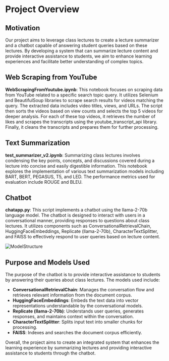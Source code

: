 # Project Overview

## Motivation
Our project aims to leverage class lectures to create a lecture summarizer and a chatbot capable of answering student queries based on these lectures. By developing a system that can summarize lecture content and provide interactive assistance to students, we aim to enhance learning experiences and facilitate better understanding of complex topics.

## Web Scraping from YouTube
**WebScrapingFromYoutube.ipynb**: This notebook focuses on scraping data from YouTube related to a specific search topic query. It utilizes Selenium and BeautifulSoup libraries to scrape search results for videos matching the query. The extracted data includes video titles, views, and URLs. The script then sorts the videos based on view counts and selects the top 5 videos for deeper analysis. For each of these top videos, it retrieves the number of likes and scrapes the transcripts using the youtube_transcript_api library. Finally, it cleans the transcripts and prepares them for further processing.

## Text Summarization
**test_summarizer_v2.ipynb**: Summarizing class lectures involves condensing the key points, concepts, and discussions covered during a lecture into concise and easily digestible information. This notebook explores the implementation of various text summarization models including BART, BERT, PEGASUS, T5, and LED. The performance metrics used for evaluation include ROUGE and BLEU.

## Chatbot
**chatapp.py**: This script implements a chatbot using the llama-2-70b language model. The chatbot is designed to interact with users in a conversational manner, providing responses to questions about class lectures. It utilizes components such as ConversationalRetrievalChain, HuggingFaceEmbeddings, Replicate (llama-2-70b), CharacterTextSplitter, and FAISS to effectively respond to user queries based on lecture content.

![ModelStructure](https://github.com/BhargavN02/NLP-Based-Teaching-Assistant/assets/28643880/f7103a0b-208b-404e-adb1-557c3bbedac6)


## Purpose and Models Used
The purpose of the chatbot is to provide interactive assistance to students by answering their queries about class lectures. The models used include:
- **ConversationalRetrievalChain**: Manages the conversation flow and retrieves relevant information from the document corpus.
- **HuggingFaceEmbeddings**: Embeds the text data into vector representations understandable by the conversational models.
- **Replicate (llama-2-70b)**: Understands user queries, generates responses, and maintains context within the conversation.
- **CharacterTextSplitter**: Splits input text into smaller chunks for processing.
- **FAISS**: Indexes and searches the document corpus efficiently.

Overall, the project aims to create an integrated system that enhances the learning experience by summarizing lectures and providing interactive assistance to students through the chatbot.
